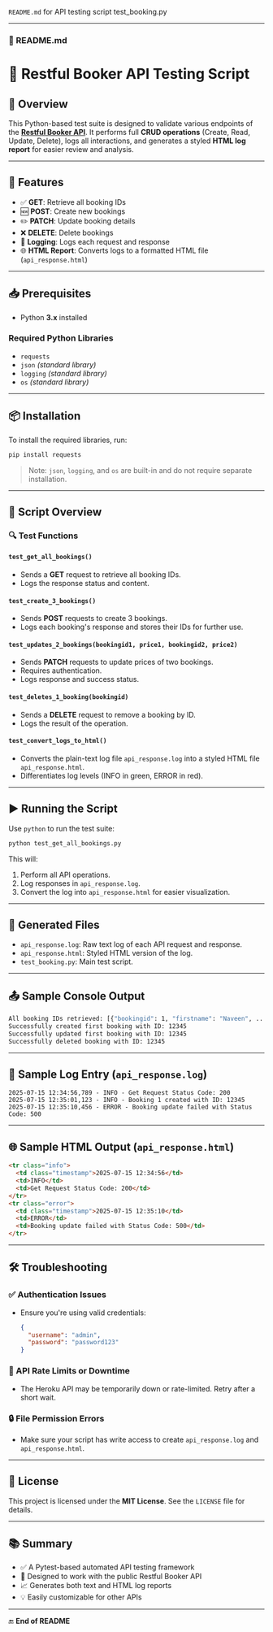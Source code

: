 `README.md` for API testing script test_booking.py

---

### 📄 README.md

# 🧪 Restful Booker API Testing Script

## 📌 Overview

This Python-based test suite is designed to validate various endpoints of the **[Restful Booker API](https://restful-booker.herokuapp.com)**. It performs full **CRUD operations** (Create, Read, Update, Delete), logs all interactions, and generates a styled **HTML log report** for easier review and analysis.

---

## 🔧 Features

* ✅ **GET**: Retrieve all booking IDs
* 🆕 **POST**: Create new bookings
* ✏️ **PATCH**: Update booking details
* ❌ **DELETE**: Delete bookings
* 📄 **Logging**: Logs each request and response
* 🌐 **HTML Report**: Converts logs to a formatted HTML file (`api_response.html`)

---

## 📥 Prerequisites

* Python **3.x** installed

### Required Python Libraries

* `requests`
* `json` *(standard library)*
* `logging` *(standard library)*
* `os` *(standard library)*

---

## 📦 Installation

To install the required libraries, run:

```bash
pip install requests
```

> Note: `json`, `logging`, and `os` are built-in and do not require separate installation.

---

## 📂 Script Overview

### 🔍 Test Functions

#### `test_get_all_bookings()`

* Sends a **GET** request to retrieve all booking IDs.
* Logs the response status and content.

#### `test_create_3_bookings()`

* Sends **POST** requests to create 3 bookings.
* Logs each booking's response and stores their IDs for further use.

#### `test_updates_2_bookings(bookingid1, price1, bookingid2, price2)`

* Sends **PATCH** requests to update prices of two bookings.
* Requires authentication.
* Logs response and success status.

#### `test_deletes_1_booking(bookingid)`

* Sends a **DELETE** request to remove a booking by ID.
* Logs the result of the operation.

#### `test_convert_logs_to_html()`

* Converts the plain-text log file `api_response.log` into a styled HTML file `api_response.html`.
* Differentiates log levels (INFO in green, ERROR in red).

---

## ▶️ Running the Script

Use `python` to run the test suite:

```bash
python test_get_all_bookings.py
```

This will:

1. Perform all API operations.
2. Log responses in `api_response.log`.
3. Convert the log into `api_response.html` for easier visualization.

---

## 📁 Generated Files

* `api_response.log`: Raw text log of each API request and response.
* `api_response.html`: Styled HTML version of the log.
* `test_booking.py`: Main test script.

---

## 📤 Sample Console Output

```bash
All booking IDs retrieved: [{"bookingid": 1, "firstname": "Naveen", ...}]
Successfully created first booking with ID: 12345
Successfully updated first booking with ID: 12345
Successfully deleted booking with ID: 12345
```

---

## 📄 Sample Log Entry (`api_response.log`)

```
2025-07-15 12:34:56,789 - INFO - Get Request Status Code: 200
2025-07-15 12:35:01,123 - INFO - Booking 1 created with ID: 12345
2025-07-15 12:35:10,456 - ERROR - Booking update failed with Status Code: 500
```

---

## 🌐 Sample HTML Output (`api_response.html`)

```html
<tr class="info">
  <td class="timestamp">2025-07-15 12:34:56</td>
  <td>INFO</td>
  <td>Get Request Status Code: 200</td>
</tr>
<tr class="error">
  <td class="timestamp">2025-07-15 12:35:10</td>
  <td>ERROR</td>
  <td>Booking update failed with Status Code: 500</td>
</tr>
```

---

## 🛠️ Troubleshooting

### ✅ Authentication Issues

* Ensure you're using valid credentials:

  ```json
  {
    "username": "admin",
    "password": "password123"
  }
  ```

### 🔁 API Rate Limits or Downtime

* The Heroku API may be temporarily down or rate-limited. Retry after a short wait.

### 🔒 File Permission Errors

* Make sure your script has write access to create `api_response.log` and `api_response.html`.

---

## 📜 License

This project is licensed under the **MIT License**. See the `LICENSE` file for details.

---

## 📚 Summary

* ✅ A Pytest-based automated API testing framework
* 🎯 Designed to work with the public Restful Booker API
* 📈 Generates both text and HTML log reports
* 💡 Easily customizable for other APIs

---

🔚 **End of README**


